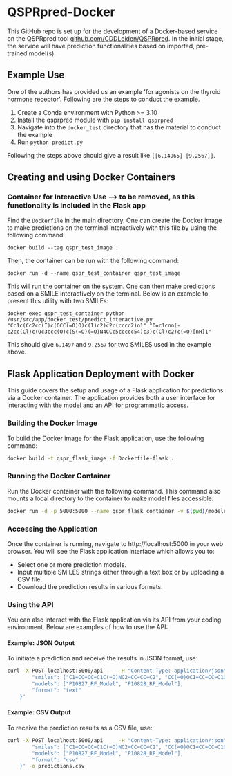 # QSPRpred-Docker

This GitHub repo is set up for the development of a Docker-based service on the QSPRpred tool [github.com/CDDLeiden/QSPRpred](https://github.com/CDDLeiden/QSPRpred). In the initial stage, the service will have prediction functionalities based on imported, pre-trained model(s). 


## Example Use 

One of the authors has provided us an example 'for agonists on the thyroid hormone receptor'. Following are the steps to conduct the example. 

1. Create a Conda environment with Python >= 3.10
2. Install the qsprpred module with `pip install qsprpred`
3. Navigate into the `docker_test` directory that has the material to conduct the example
4. Run `python predict.py`

Following the steps above should give a result like `[[6.14965] [9.2567]]`. 


## Creating and using Docker Containers 

### Container for Interactive Use --> to be removed, as this functionality is included in the Flask app

Find the `Dockerfile` in the main directory. One can create the Docker image to make predictions on the terminal interactively with this file by using the following command: 

```
docker build --tag qspr_test_image .
```

Then, the container can be run with the following command: 
```
docker run -d --name qspr_test_container qspr_test_image
```

This will run the container on the system. One can then make predictions based on a SMILE interactively on the terminal. Below is an example to present this utility with two SMILEs: 
```
docker exec qspr_test_container python /usr/src/app/docker_test/predict_interactive.py "Cc1c(Cc2cc(I)c(OCC(=O)O)c(I)c2)c2c(cccc2)o1" "O=c1cnn(-c2cc(Cl)c(Oc3ccc(O)c(S(=O)(=O)N4CCc5ccccc54)c3)c(Cl)c2)c(=O)[nH]1"
```

This should give `6.1497` and `9.2567` for two SMILES used in the example above. 

## Flask Application Deployment with Docker
This guide covers the setup and usage of a Flask application for predictions via a Docker container. The application provides both a user interface for interacting with the model and an API for programmatic access.

### Building the Docker Image
To build the Docker image for the Flask application, use the following command:
```sh
docker build -t qspr_flask_image -f Dockerfile-flask .
```
### Running the Docker Container
Run the Docker container with the following command. This command also mounts a local directory to the container to make model files accessible:
```sh
docker run -d -p 5000:5000 --name qspr_flask_container -v $(pwd)/models:/usr/src/app/models  qspr_flask_image
```

### Accessing the Application
Once the container is running, navigate to http://localhost:5000 in your web browser. You will see the Flask application interface which allows you to:

- Select one or more prediction models.
- Input multiple SMILES strings either through a text box or by uploading a CSV file.
- Download the prediction results in various formats.
### Using the API
You can also interact with the Flask application via its API from your coding environment. Below are examples of how to use the API:

#### Example: JSON Output
To initiate a prediction and receive the results in JSON format, use:
```sh
curl -X POST localhost:5000/api     -H "Content-Type: application/json"     -d '{
        "smiles": ["C1=CC=CC=C1C(=O)NC2=CC=CC=C2", "CC(=O)OC1=CC=CC=C1C(=O)O"],
        "models": ["P10827_RF_Model", "P10828_RF_Model"],
        "format": "text"
    }'
```
#### Example: CSV Output
To receive the prediction results as a CSV file, use:
```sh
curl -X POST localhost:5000/api     -H "Content-Type: application/json"     -d '{
        "smiles": ["C1=CC=CC=C1C(=O)NC2=CC=CC=C2", "CC(=O)OC1=CC=CC=C1C(=O)O"],
        "models": ["P10827_RF_Model", "P10828_RF_Model"],
        "format": "csv"
    }' -o predictions.csv
```

